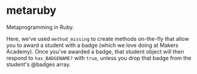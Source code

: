# metaruby

Metaprogramming in Ruby.

Here, we've used `method_missing` to create methods
on-the-fly that allow you to award a student with a badge (which we love doing
at Makers Academy). Once you've awarded a badge, that student object will then
respond to `has_BADGENAME?` with `true`, unless you drop that badge from the
student's @badges array.